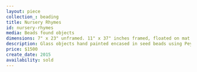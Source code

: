 ```yaml
---
layout: piece
collection_: beading
title: Nursery Rhymes
id: nursery-rhymes
media: Beads found objects
dimensions: 7" x 23" unframed. 11" x 37" inches framed, floated on mat board in shadow box with mat in maple frame 2 inches deep
description: Glass objects hand painted encased in seed beads using Peyote stitch.
price: $1500
create_date: 2015
availability: sold
---
```

